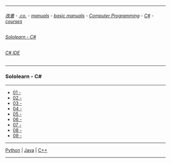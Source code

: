 
---

###### [改善](https://github.com/ttltrk/0C/blob/master/README.MD) - [.co.](https://github.com/ttltrk/PRG/blob/master/CODING.MD) - [manuals](https://github.com/ttltrk/PRG/blob/master/MAN.MD) - [basic manuals](https://github.com/ttltrk/PRG/blob/master/MANUALS.MD) - [Computer Programming](https://github.com/ttltrk/PRG/blob/master/C/DOC/CP/CP.MD) - [C#](https://github.com/ttltrk/PRG/blob/master/C/DOC/CS/CS.MD) - [courses](https://github.com/ttltrk/PRG/blob/master/C/DOC/CS/COURSES/COURSES.MD)

###### [Sololearn - C#](https://www.sololearn.com/Play/CSharp)

###### [C# IDE]()

---

### Sololearn - C#

---

* [01 - ]()
* [02 - ]()
* [03 - ]()
* [04 - ]()
* [05 - ]()
* [06 - ]()
* [07 - ]()
* [08 - ]()
* [09 - ]()

---

[Python](https://github.com/ttltrk/PRG/blob/master/PY/DOC/SOLOLEARN_PY.MD) |
[Java](https://github.com/ttltrk/PRG/blob/master/JAVA/DOC/SL/SL.MD) |
[C++](https://github.com/ttltrk/PRG/blob/master/C/DOC/CPP/COURSES/SOLOLEARN/SOLOLEARN.MD)

---
